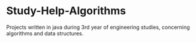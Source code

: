 # Study-Help-Algorithms
Projects written in java during 3rd year of engineering studies, concerning algorithms and data structures.
